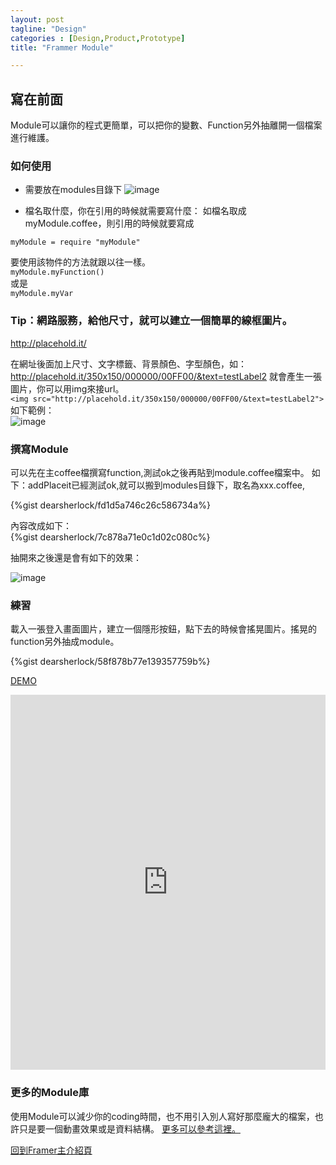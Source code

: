 ```yaml
---
layout: post
tagline: "Design"
categories : [Design,Product,Prototype]
title: "Frammer Module"

---
```

## 寫在前面
Module可以讓你的程式更簡單，可以把你的變數、Function另外抽離開一個檔案進行維護。  

### 如何使用

- 需要放在modules目錄下
![image](https://farm2.staticflickr.com/1501/24161401276_fee85e95d7_o.png)


- 檔名取什麼，你在引用的時候就需要寫什麼：
如檔名取成myModule.coffee，則引用的時候就要寫成

`myModule = require "myModule"`

要使用該物件的方法就跟以往一樣。  
`myModule.myFunction()`   
或是  
`myModule.myVar`


### Tip：網路服務，給他尺寸，就可以建立一個簡單的線框圖片。

http://placehold.it/

在網址後面加上尺寸、文字標籤、背景顏色、字型顏色，如：
http://placehold.it/350x150/000000/00FF00/&text=testLabel2
就會產生一張圖片，你可以用img來接url。  
`<img src="http://placehold.it/350x150/000000/00FF00/&text=testLabel2">
`  
如下範例：  
![image](http://placehold.it/350x150/000000/00FF00/&text=testLabel2)



### 撰寫Module
可以先在主coffee檔撰寫function,測試ok之後再貼到module.coffee檔案中。
如下：addPlaceit已經測試ok,就可以搬到modules目錄下，取名為xxx.coffee,

{%gist dearsherlock/fd1d5a746c26c586734a%}

內容改成如下：  
{%gist dearsherlock/7c878a71e0c1d02c080c%}

抽開來之後還是會有如下的效果：

![image](https://farm2.staticflickr.com/1453/23561065653_693313b8f0_o.png)


### 練習  
載入一張登入畫面圖片，建立一個隱形按鈕，點下去的時候會搖晃圖片。搖晃的function另外抽成module。

{%gist dearsherlock/58f878b77e139357759b%}


[DEMO](http://share.framerjs.com/8n8libb7mu04/)

<iframe src="http://share.framerjs.com/8n8libb7mu04/" height="600" width="100%" frameborder="0" 
     allowfullscreen="allowfullscreen">
</iframe>


### 更多的Module庫
使用Module可以減少你的coding時間，也不用引入別人寫好那麼龐大的檔案，也許只是要一個動畫效果或是資料結構。
[更多可以參考這裡。](http://www.prototypingwithframer.com/framer-modules/)



[回到Framer主介紹頁](../why_prototype)
